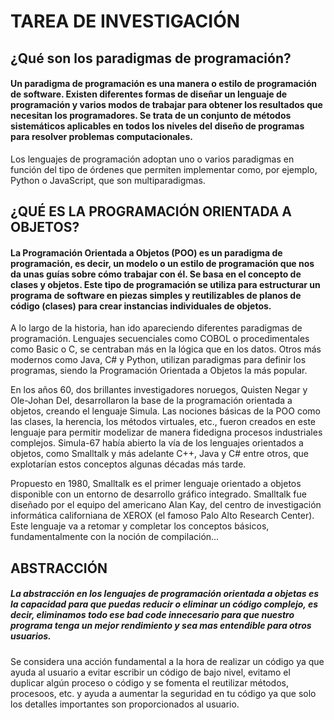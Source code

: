 # TAREA DE INVESTIGACIÓN 
## ¿Qué son los paradigmas de programación?
#### Un paradigma de programación es una manera o estilo de programación de software. Existen diferentes formas de diseñar un lenguaje de programación y varios modos de trabajar para obtener los resultados que necesitan los programadores.  Se trata de un conjunto de métodos sistemáticos aplicables en todos los niveles del diseño de programas para resolver problemas computacionales.
Los lenguajes de programación adoptan uno o varios paradigmas en función del tipo de órdenes que permiten implementar como, por ejemplo, Python o JavaScript, que son multiparadigmas.


## **¿QUÉ ES LA PROGRAMACIÓN ORIENTADA A OBJETOS?**
#### La Programación Orientada a Objetos (POO) es un paradigma de programación, es decir, un modelo o un estilo de programación que nos da unas guías sobre cómo trabajar con él. Se basa en el concepto de clases y objetos. Este tipo de programación se utiliza para estructurar un programa de software en piezas simples y reutilizables de planos de código (clases) para crear instancias individuales de objetos. 

A lo largo de la historia, han ido apareciendo diferentes paradigmas de programación. Lenguajes secuenciales como COBOL o procedimentales como Basic o C, se centraban más en la lógica que en los datos. Otros más modernos como Java, C# y Python, utilizan paradigmas para definir los programas, siendo la Programación Orientada a Objetos la más popular. 

En los años 60, dos brillantes investigadores noruegos, Quisten Negar y Ole-Johan Del, desarrollaron la base de la programación orientada a objetos, creando el lenguaje Simula. Las nociones básicas de la POO como las clases, la herencia, los métodos virtuales, etc., fueron creados en este lenguaje para permitir modelizar de manera fidedigna procesos industriales complejos. Simula-67 había abierto la vía de los lenguajes orientados a objetos, como Smalltalk y más adelante C++, Java y C# entre otros, que explotarían estos conceptos algunas décadas más tarde.

Propuesto en 1980, Smalltalk es el primer lenguaje orientado a objetos disponible con un entorno de desarrollo gráfico integrado. Smalltalk fue diseñado por el equipo del americano Alan Kay, del centro de investigación informática californiana de XEROX (el famoso Palo Alto Research Center). Este lenguaje va a retomar y completar los conceptos básicos, fundamentalmente con la noción de compilación...


## ABSTRACCIÓN 
##### La abstracción en los lenguajes de programación orientada a objetas es la capacidad para que puedas reducir o eliminar un código complejo, es decir, eliminamos todo ese bad code innecesario para que nuestro programa tenga un mejor rendimiento y sea mas entendible para otros usuarios. 

Se considera una acción fundamental a la hora de realizar un código ya que ayuda al usuario a evitar escribir un código de bajo nivel, evitamo el duplicar algún proceso o código y se fomenta el reutilizar métodos, procesoos, etc. y ayuda a aumentar la seguridad en tu código ya que solo los detalles importantes son proporcionados al usuario.


